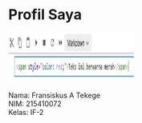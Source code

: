 # Profil Saya

<img src="img\JupNot\01.jpg" width="250" height="100">

Nama: Fransiskus A Tekege  
NIM: 215410072  
Kelas: IF-2
